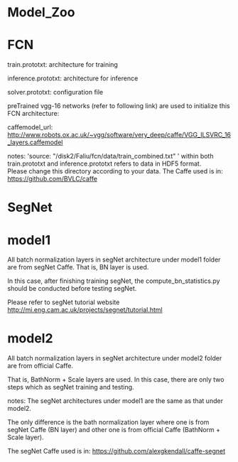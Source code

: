 # Model_Zoo

  # FCN
  train.prototxt: architecture for training

  inference.prototxt: architecture for inference

  solver.prototxt: configuration file

  preTrained vgg-16 networks (refer to following link) are used to initialize this FCN architecture:

  caffemodel_url: http://www.robots.ox.ac.uk/~vgg/software/very_deep/caffe/VGG_ILSVRC_16_layers.caffemodel


  notes:
  'source: "/disk2/Faliu/fcn/data/train_combined.txt" ' within both train.prototxt and inference.prototxt refers to data in HDF5 format.     
  Please change this directory according to your data. The Caffe used is in: https://github.com/BVLC/caffe


  # SegNet
  # model1
  All batch normalization layers in segNet architecture under model1 folder are from segNet Caffe. That is, BN layer is used. 

  In this case, after finishing training segNet, the compute_bn_statistics.py should be conducted before testing segNet.

  Please refer to segNet tutorial website http://mi.eng.cam.ac.uk/projects/segnet/tutorial.html

  # model2
  All batch normalization layers in segNet architecture under model2 folder are from official Caffe.

  That is, BathNorm + Scale layers are used. In this case, there are only two steps which as segNet training and testing.

  notes: The segNet architectures under model1 are the same as that under model2. 

  The only difference is the bath normalization layer where one is from segNet Caffe (BN layer) and other one is from official Caffe (BathNorm + Scale layer). 

  The segNet Caffe used is in: https://github.com/alexgkendall/caffe-segnet

